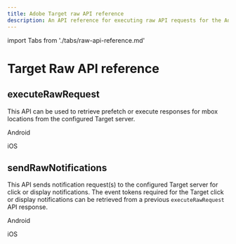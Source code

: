 ```yaml
---
title: Adobe Target raw API reference
description: An API reference for executing raw API requests for the Adobe Target mobile extension.
---
```


import Tabs from './tabs/raw-api-reference.md'

# Target Raw API reference

## executeRawRequest

This API can be used to retrieve prefetch or execute responses for mbox locations from the configured Target server.

<TabsBlock orientation="horizontal" slots="heading, content" repeat="2"/>

Android

<Tabs query="platform=android&api=execute-raw-request"/>

iOS

<Tabs query="platform=ios&api=execute-raw-request"/>

## sendRawNotifications

This API sends notification request(s) to the configured Target server for click or display notifications. The event tokens required for the Target click or display notifications can be retrieved from a previous `executeRawRequest` API response.

<TabsBlock orientation="horizontal" slots="heading, content" repeat="2"/>

Android

<Tabs query="platform=android&api=send-raw-notifications"/>

iOS

<Tabs query="platform=ios&api=send-raw-notifications"/>